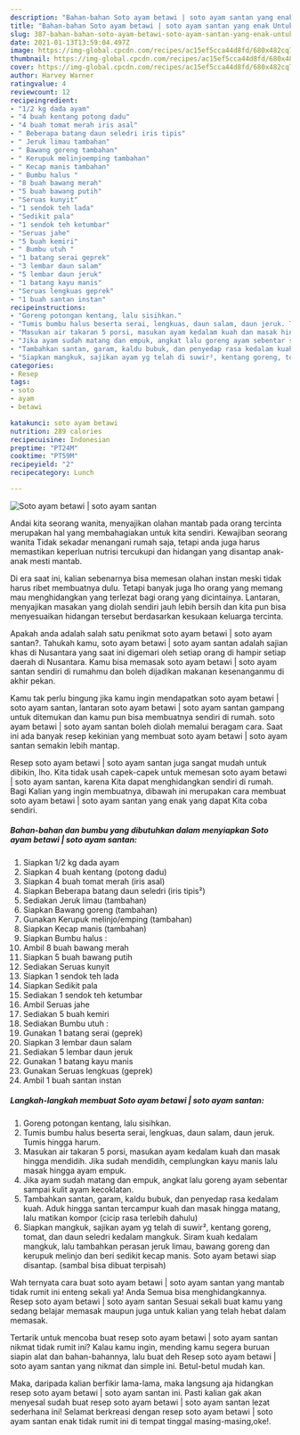 ```yaml
---
description: "Bahan-bahan Soto ayam betawi | soto ayam santan yang enak Untuk Jualan"
title: "Bahan-bahan Soto ayam betawi | soto ayam santan yang enak Untuk Jualan"
slug: 387-bahan-bahan-soto-ayam-betawi-soto-ayam-santan-yang-enak-untuk-jualan
date: 2021-01-13T13:59:04.497Z
image: https://img-global.cpcdn.com/recipes/ac15ef5cca44d8fd/680x482cq70/soto-ayam-betawi-soto-ayam-santan-foto-resep-utama.jpg
thumbnail: https://img-global.cpcdn.com/recipes/ac15ef5cca44d8fd/680x482cq70/soto-ayam-betawi-soto-ayam-santan-foto-resep-utama.jpg
cover: https://img-global.cpcdn.com/recipes/ac15ef5cca44d8fd/680x482cq70/soto-ayam-betawi-soto-ayam-santan-foto-resep-utama.jpg
author: Harvey Warner
ratingvalue: 4
reviewcount: 12
recipeingredient:
- "1/2 kg dada ayam"
- "4 buah kentang potong dadu"
- "4 buah tomat merah iris asal"
- " Beberapa batang daun seledri iris tipis"
- " Jeruk limau tambahan"
- " Bawang goreng tambahan"
- " Kerupuk melinjoemping tambahan"
- " Kecap manis tambahan"
- " Bumbu halus "
- "8 buah bawang merah"
- "5 buah bawang putih"
- "Seruas kunyit"
- "1 sendok teh lada"
- "Sedikit pala"
- "1 sendok teh ketumbar"
- "Seruas jahe"
- "5 buah kemiri"
- " Bumbu utuh "
- "1 batang serai geprek"
- "3 lembar daun salam"
- "5 lembar daun jeruk"
- "1 batang kayu manis"
- "Seruas lengkuas geprek"
- "1 buah santan instan"
recipeinstructions:
- "Goreng potongan kentang, lalu sisihkan."
- "Tumis bumbu halus beserta serai, lengkuas, daun salam, daun jeruk. Tumis hingga harum."
- "Masukan air takaran 5 porsi, masukan ayam kedalam kuah dan masak hingga mendidih. Jika sudah mendidih, cemplungkan kayu manis lalu masak hingga ayam empuk."
- "Jika ayam sudah matang dan empuk, angkat lalu goreng ayam sebentar sampai kulit ayam kecoklatan."
- "Tambahkan santan, garam, kaldu bubuk, dan penyedap rasa kedalam kuah. Aduk hingga santan tercampur kuah dan masak hingga matang, lalu matikan kompor (cicip rasa terlebih dahulu)"
- "Siapkan mangkuk, sajikan ayam yg telah di suwir², kentang goreng, tomat, dan daun seledri kedalam mangkuk. Siram kuah kedalam mangkuk, lalu tambahkan perasan jeruk limau, bawang goreng dan kerupuk melinjo dan beri sedikit kecap manis. Soto ayam betawi siap disantap. (sambal bisa dibuat terpisah)"
categories:
- Resep
tags:
- soto
- ayam
- betawi

katakunci: soto ayam betawi 
nutrition: 289 calories
recipecuisine: Indonesian
preptime: "PT24M"
cooktime: "PT59M"
recipeyield: "2"
recipecategory: Lunch

---
```



![Soto ayam betawi | soto ayam santan](https://img-global.cpcdn.com/recipes/ac15ef5cca44d8fd/680x482cq70/soto-ayam-betawi-soto-ayam-santan-foto-resep-utama.jpg)

Andai kita seorang wanita, menyajikan olahan mantab pada orang tercinta merupakan hal yang membahagiakan untuk kita sendiri. Kewajiban seorang  wanita Tidak sekadar menangani rumah saja, tetapi anda juga harus memastikan keperluan nutrisi tercukupi dan hidangan yang disantap anak-anak mesti mantab.

Di era  saat ini, kalian sebenarnya bisa memesan olahan instan meski tidak harus ribet membuatnya dulu. Tetapi banyak juga lho orang yang memang mau menghidangkan yang terlezat bagi orang yang dicintainya. Lantaran, menyajikan masakan yang diolah sendiri jauh lebih bersih dan kita pun bisa menyesuaikan hidangan tersebut berdasarkan kesukaan keluarga tercinta. 



Apakah anda adalah salah satu penikmat soto ayam betawi | soto ayam santan?. Tahukah kamu, soto ayam betawi | soto ayam santan adalah sajian khas di Nusantara yang saat ini digemari oleh setiap orang di hampir setiap daerah di Nusantara. Kamu bisa memasak soto ayam betawi | soto ayam santan sendiri di rumahmu dan boleh dijadikan makanan kesenanganmu di akhir pekan.

Kamu tak perlu bingung jika kamu ingin mendapatkan soto ayam betawi | soto ayam santan, lantaran soto ayam betawi | soto ayam santan gampang untuk ditemukan dan kamu pun bisa membuatnya sendiri di rumah. soto ayam betawi | soto ayam santan boleh diolah memalui beragam cara. Saat ini ada banyak resep kekinian yang membuat soto ayam betawi | soto ayam santan semakin lebih mantap.

Resep soto ayam betawi | soto ayam santan juga sangat mudah untuk dibikin, lho. Kita tidak usah capek-capek untuk memesan soto ayam betawi | soto ayam santan, karena Kita dapat menghidangkan sendiri di rumah. Bagi Kalian yang ingin membuatnya, dibawah ini merupakan cara membuat soto ayam betawi | soto ayam santan yang enak yang dapat Kita coba sendiri.

<!--inarticleads1-->

##### Bahan-bahan dan bumbu yang dibutuhkan dalam menyiapkan Soto ayam betawi | soto ayam santan:

1. Siapkan 1/2 kg dada ayam
1. Siapkan 4 buah kentang (potong dadu)
1. Siapkan 4 buah tomat merah (iris asal)
1. Siapkan  Beberapa batang daun seledri (iris tipis²)
1. Sediakan  Jeruk limau (tambahan)
1. Siapkan  Bawang goreng (tambahan)
1. Gunakan  Kerupuk melinjo/emping (tambahan)
1. Siapkan  Kecap manis (tambahan)
1. Siapkan  Bumbu halus :
1. Ambil 8 buah bawang merah
1. Siapkan 5 buah bawang putih
1. Sediakan Seruas kunyit
1. Siapkan 1 sendok teh lada
1. Siapkan Sedikit pala
1. Sediakan 1 sendok teh ketumbar
1. Ambil Seruas jahe
1. Sediakan 5 buah kemiri
1. Sediakan  Bumbu utuh :
1. Gunakan 1 batang serai (geprek)
1. Siapkan 3 lembar daun salam
1. Sediakan 5 lembar daun jeruk
1. Gunakan 1 batang kayu manis
1. Gunakan Seruas lengkuas (geprek)
1. Ambil 1 buah santan instan




<!--inarticleads2-->

##### Langkah-langkah membuat Soto ayam betawi | soto ayam santan:

1. Goreng potongan kentang, lalu sisihkan.
1. Tumis bumbu halus beserta serai, lengkuas, daun salam, daun jeruk. Tumis hingga harum.
1. Masukan air takaran 5 porsi, masukan ayam kedalam kuah dan masak hingga mendidih. Jika sudah mendidih, cemplungkan kayu manis lalu masak hingga ayam empuk.
1. Jika ayam sudah matang dan empuk, angkat lalu goreng ayam sebentar sampai kulit ayam kecoklatan.
1. Tambahkan santan, garam, kaldu bubuk, dan penyedap rasa kedalam kuah. Aduk hingga santan tercampur kuah dan masak hingga matang, lalu matikan kompor (cicip rasa terlebih dahulu)
1. Siapkan mangkuk, sajikan ayam yg telah di suwir², kentang goreng, tomat, dan daun seledri kedalam mangkuk. Siram kuah kedalam mangkuk, lalu tambahkan perasan jeruk limau, bawang goreng dan kerupuk melinjo dan beri sedikit kecap manis. Soto ayam betawi siap disantap. (sambal bisa dibuat terpisah)




Wah ternyata cara buat soto ayam betawi | soto ayam santan yang mantab tidak rumit ini enteng sekali ya! Anda Semua bisa menghidangkannya. Resep soto ayam betawi | soto ayam santan Sesuai sekali buat kamu yang sedang belajar memasak maupun juga untuk kalian yang telah hebat dalam memasak.

Tertarik untuk mencoba buat resep soto ayam betawi | soto ayam santan nikmat tidak rumit ini? Kalau kamu ingin, mending kamu segera buruan siapin alat dan bahan-bahannya, lalu buat deh Resep soto ayam betawi | soto ayam santan yang nikmat dan simple ini. Betul-betul mudah kan. 

Maka, daripada kalian berfikir lama-lama, maka langsung aja hidangkan resep soto ayam betawi | soto ayam santan ini. Pasti kalian gak akan menyesal sudah buat resep soto ayam betawi | soto ayam santan lezat sederhana ini! Selamat berkreasi dengan resep soto ayam betawi | soto ayam santan enak tidak rumit ini di tempat tinggal masing-masing,oke!.


